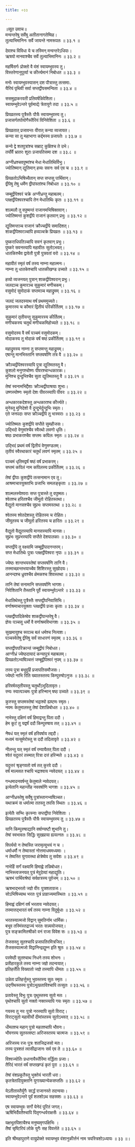 ```yaml
---
title: ०३३

---
```

॥सूत उवाच॥  
मन्वन्तरेषु सर्वेषु अतीतानागतेष्विह।  
तुल्याभिमानिनः सर्वे जायन्ते नामरूपतः ॥ ३३.१ ॥  

देवाश्च विविधा ये च तस्मिन् मन्वन्तरेऽधिपाः।  
ऋषयो मानवाश्चैव सर्वे तुल्याभिमानिनः ॥ ३३.२ ॥  

महर्षिसर्गः प्रोक्तो वै वंशं स्वायम्भुवस्य तु।  
विस्तरेणानुपूर्व्या च कीर्त्त्यमानं निबोधत ॥ ३३.३ ॥  

मनोः स्वायम्भुवस्यासन् दश पौत्रास्तु तत्समाः.  
यैरियं पृथिवी सर्वा सप्तद्वीपसमन्विता ॥ ३३.४ ॥  

ससमुद्राकरवती प्रतिवर्षन्निवेशिता।  
स्वायम्भुवेऽन्तरे पूर्वमाद्ये त्रेतायुगे तदा ॥ ३३.५ ॥  

प्रियव्रतस्य पुत्रैस्तैः पौत्रैः स्वायम्भुवस्य तु।  
प्रजासर्गतपोयोगैस्तैरियं विनिवेशिता ॥ ३३.६ ॥  

प्रियव्रतात् प्रजावन्तः वीरात् कन्या व्यजायत।  
कन्या सा तु महाभागा कर्द्दमस्य प्रजापतेः ॥ ३३.७ ॥  

कन्ये द्वे शतपुत्रांश्च सम्राट् कुक्षिश्च ते उभे।  
तर्योर्वै भ्रातरः शूराः प्रजापतिसमा दश ॥ ३३.८ ॥  

अग्नीध्रश्चवपुष्मांश्च मेधा मेधातिथिर्विभुः।  
ज्योतिष्मान् द्युतिमान् हव्यः सवनः सर्व एव च ॥ ३३.९ ॥  

प्रियव्रतोऽभिषिच्यैतान् सप्त सप्तसु पार्थिवान्।  
द्वीपेषु तेषु धर्मेण द्वीपांस्तांश्च निबोधत ॥ ३३.१० ॥  

जम्बूद्वीपेश्वरं चक्रे अग्नीध्रन्तु महाबलम्।  
प्लक्षद्वीपेश्वरश्चापि तेन मेधातिथिः कृतः ॥ ३३.११ ॥  

शाल्मलौ तु वपुष्मन्तं राजानमभिषिक्तवान्।  
ज्योतिष्मन्तं कुशद्वीपे राजानं कृतवान् प्रभुः ॥ ३३.१२ ॥  

द्युतिमन्तञ्च राजानं क्रौज्चद्वीपे समादिशत्।  
शाकद्वीपेश्वरञ्चापि हव्यञ्चक्रे प्रियव्रतः ॥ ३३.१३ ॥  

पुष्कराधिपतिञ्चापि सवनं कृतवान् प्रभुः।  
पुष्करे सवनस्यापि महावीतः सुतोऽभवत्।  
धातकिश्चैव द्वावेतौ पुत्रौ पुत्रवतां वरो ॥ ३३.१४ ॥  

महावीतं स्मृतं वर्षं तस्य नाम्ना महात्मनः।  
नाम्ना तु धातकेश्चापि धातकीखण्ड उच्यते ॥ ३३.१५ ॥  

हव्यो व्यजनयत् पुत्रान् शाकद्वीपेश्वरान् प्रभुः।  
जलदञ्च कुमारञ्च सुकुमारं मणीचकम्।  
वसुमोदं सुमोदाकं सप्तमञ्च महाद्रुमम् ॥ ३३.१६ ॥  

जलदं जलदस्याथ वर्षं प्रथममुच्यते।  
कुमारस्य च कौमारं द्वितीयं परिकीर्तितम् ॥ ३३.१७ ॥  

सुकुमारं तृतीयन्तु सुकुमारस्य कीर्तितम्।  
मणीचकस्य चतुर्थं मणीचकमिहोच्यते ॥ ३३.१८ ॥  

वसुमोदस्य वै वर्षं पञ्चमं वसुमोदकम्।  
मोदाकस्य तु मोदाकं वर्षं षष्ठं प्रकीर्तितम् ॥ ३३.१९ ॥  

महाद्रुमस्य नाम्ना तु सप्तमन्तु महाद्रुमम्।  
एषान्तु मानभिस्तानि सप्तवर्षाणि तत्र वै ॥ ३३.२० ॥  

क्रौञ्चद्वीपेश्वरस्यापि पुत्रा द्युतिमतस्तु वै।  
कुशलो मनुगश्चोष्णः पीवरश्चान्धकारकः।  
मुनिश्च दुन्दुभिश्चैव सुता द्युतिमतस्तु वै ॥ ३३.२१ ॥  

तेषां स्वनामभिर्द्देशाः क्रौञ्चद्वीपाश्रयाः शुभाः।  
उष्णस्योष्णः स्मृतो देशः पीवरस्यापि पीवरः ॥ ३३.२२ ॥  

अन्धकारकदेशस्तु अन्धकारश्च कीर्त्त्यते।  
मुनेस्तु मुनिदेशो वै दुन्दुभेर्दुन्दुभिः स्मृतः।  
एते जनपदाः सप्त क्रौञ्चद्वीपे तु भास्वराः ॥ ३३.२३ ॥  

ज्योतिष्मतः कुशद्वीपे सप्तैते सुमहौजसः।  
उद्भिदो वेणुमांश्चैव स्वैरथो लवणो धृतिः।  
षष्ठः प्रभाकरश्चैव सप्तमः कपिलः स्मृतः ॥ ३३.२४ ॥  

उद्भिदं प्रथमं वर्षं द्वितीयं वेणुमण्डलम्।  
तृतीयं स्वैरथाकारं चतुर्थं लवणं स्मृतम् ॥ ३३.२५ ॥  

पञ्चमं धृतिमद्वर्षं षष्ठं वर्षं प्रभाकरम्।  
सप्तमं कपिलं नाम कपिलस्य प्रकीर्तितम् ॥ ३३.२६ ॥  

तेषां द्वीपाः कुशद्वीपे तत्सनामान एव तु।  
आश्रमाचारयुक्ताभिः प्रजाभिः समलङ्कृताः ॥ ३३.२७ ॥  

शाल्मलस्येश्वराः सप्त पुत्रास्ते तु वपुष्मतः।  
श्वेतश्च हरितश्चैव जीमूतो रोहितस्तथा।  
वैद्युतो मानसश्चैव सुप्रभः सप्तमस्तथा ॥ ३३.२८ ॥  

श्वेतस्य श्वेतदेशस्तु रोहितस्य च रोहितः।  
जीमूतस्य च जीमूतो हरितस्य च हारितः ॥ ३३.२९ ॥  

वैद्युतो वैद्युतस्यापि मानसस्यापि मानसः।  
सुप्रभः सुप्रभस्यापि सप्तैते देशपालकाः ॥ ३३.३० ॥  

सप्तद्वीपे तु वक्ष्यामि जम्बूद्वीपादनन्तरम्।  
सप्त मेधातिथेः पुत्राः प्लक्षद्वीपेश्वरा नृपाः ॥ ३३.३१ ॥  

ज्येष्ठः शान्तभयस्तेषां सप्तवर्षाणि तानि वै।  
तस्माच्छान्तभयाच्चैव शिशिरस्तु सुखोदयः।  
आनन्दश्च ध्रुवश्चैव क्षेमकश्च शिवस्तथा ॥ ३३.३२ ॥  

तानि तेषां सनामानि सप्तवर्षाणि भागशः।  
निवेशितानि तैस्तानि पूर्वे स्वायम्भुवेऽन्तरे ॥ ३३.३३ ॥  

मेधातिथेस्तु पुत्रैस्तैः सप्तद्वीपनिवासिभिः।  
वर्णाश्रमाचारयुक्ताः प्लक्षद्वीपे प्रजाः कृताः ॥ ३३.३४ ॥  

प्लक्षद्वीपादिकेष्वेव शाकद्वीपान्तरेषु वै।  
ज्ञेयः पञ्चसु धर्मो वै वर्णाश्रमविभागशः ॥ ३३.३५ ॥  

सुखमायुश्च रूपञ्च बलं धर्मश्च नित्यशः।  
पञ्चस्वेतेषु द्वीपेषु सर्वं साधारणं स्मृतम् ॥ ३३.३६ ॥  

सप्तद्वीपपरिक्रान्तं जम्बूद्वीपं निबोधत।  
आग्नीध्रं ज्येष्ठदायादं कन्यापुत्रं महाबलम्।  
प्रियव्रतोऽभ्यषिञ्चत्तं जम्बूद्वीपेश्वरं नृपम् ॥ ३३.३७ ॥  

तस्य पुत्रा बभूवुर्हि प्रजापतिसमौजसः।  
ज्येष्ठो नाभि रिति ख्यातस्तस्य किम्पुरुषोऽनुजः ॥ ३३.३८ ॥  

हरिवर्षस्तृतीयस्तु चतुर्थोऽभूदिलावृतः।  
रम्यः स्यात्पञ्चमः पुत्रो हरिन्मान् षष्ठ उच्यते ॥ ३३.३९ ॥  

कुरुस्तु सप्तमस्तेषां भद्राश्वो ह्यष्टमः स्मृतः।  
नवमः केतुमालस्तु तेषां देशान्निबोधत ॥ ३३.४० ॥  

नाभेस्तु दक्षिणं वर्षं हिमाद्वन्तु पिता ददौ ।  
हेम कूटं तु यद्वर्षं ददौ किम्पुरुषाय तत् ॥ ३३.४१ ॥  

नैषधं यत् स्मृतं वर्षं हरिवर्षाय तद्ददौ।  
मध्यमं यत्सुमेरोस्तु स ददौ तदिलावृते ॥ ३३.४२ ॥  

नीलन्तु यत् स्मृतं वर्षं रम्यायैतत् पिता ददौ ।  
श्वेतं यदुत्तरं तस्मात् पित्रा दत्तं हरिन्मते ॥ ३३.४३ ॥  

यदुत्तरं श्रृङ्गवतो वर्ष तत् कुरवे ददौ ।  
वर्षं माल्यवत श्चापि भद्राश्वाय न्यवेदयत् ॥ ३३.४४ ॥  

गन्धमादनवर्षन्तु केतुमाले न्यवेदयत्।  
इत्येतानि महान्तीह नववर्षाणि भागशः ॥ ३३.४५ ॥  

आग्नीध्रस्तेषु सर्वेषु पुत्रांस्तानभ्यषिञ्चत।  
यथाक्रमं स धर्मात्मा ततस्तु तपसि स्थितः ॥ ३३.४६ ॥  

इत्येतैः सप्भिः कृत्स्नाः सप्तद्वीपा निवेशिताः ।  
प्रियव्रतस्य पुत्रैस्तैः पौत्रैः स्वायम्भुवस्य तु ॥ ३३.४७ ॥  

यानि किम्पुरुषाद्यानि वर्षाण्यष्टौ शुभानि तु।  
तेषां स्वभावतः सिद्धिः सुखप्राया ह्ययत्नतः ॥ ३३.४८ ॥  

विपर्ययो न तेष्वस्ति जरामृत्युभयं न च ।  
धर्माधर्मौ न तेष्वास्तां नोत्तमाधममध्यमाः ।  
न तेष्वस्ति युगावस्था क्षेत्रेष्वेव तु सर्वशः ॥ ३३.४९ ॥  

नाभेर्हि सर्गं वक्ष्यामि हिमाह्वे तन्निबोधत।  
नाभिस्त्वजनयत् पुत्रं मेऱुदेव्यां महाद्युतिः।  
ऋषभं पार्थिवश्रेष्ठं सर्वक्षत्रस्य पूर्वजम् ॥ ३३.५० ॥  

ऋषभाद्भरतो जज्ञे वीरः पुत्रशताग्रजः।  
सोऽभिषिच्याथ भरतः पुत्रं प्राव्राज्यमास्थितः ॥ ३३.५१ ॥  

हिमाह्वं दक्षिणं वर्षं भरताय न्यवेदयत्।  
तस्मात्तद्भारतं वर्षं तस्य नाम्ना विदुर्बुधाः ॥ ३३.५२ ॥  

भरतस्यात्मजो विद्वान् सुमतिर्नाम धार्मिकः।  
बभूव तस्मिंस्तद्राज्यं भरतः सन्न्ययोजयत्।  
पुत्र सङ्क्रामितश्रीको वनं राजा विवेश सः ॥ ३३.५३ ॥  

तेजसस्तु सुतश्चापि प्रजापतिरमित्रजित्।  
तैजसस्यात्मजो विद्वानिन्द्रद्युम्न इति श्रुतः ॥ ३३.५४ ॥  

परमेष्ठी सुतश्चाथ निधने तस्य शोभनः ।  
प्रतीहारकुले तस्य नाम्ना जज्ञे तदन्वयात्।  
प्रतिहर्त्तेति विख्यातो जज्ञे तस्यापि धीमतः ॥ ३३.५५ ॥  

उन्नेता प्रतिहर्त्तुस्तु भुवस्तस्य सुतः स्मृतः ।  
उद्गीथस्तस्य पुत्रोऽभूत्प्रताविश्चापि तत्सुतः ॥ ३३.५६ ॥  

प्रतावेस्तु विभुः पुत्रः पृथुस्तस्य सुतो मतः ।  
पृथोश्चापि सुतो नक्तो नक्तस्यापि गयः स्मृतः ॥ ३३.५७ ॥  

गयस्य तु नरः पुत्रो नरस्यापि सुतो विराट्।  
विराट्‌सुतो महावीर्यो दीमांस्तस्य सुतोऽभवत् ॥ ३३.५८ ॥  

धीमतश्च महान् पुत्रो महतश्चापि भौवनः।  
भौवनस्य सुतस्त्वष्टा अरिजस्तस्य चात्मजः ॥ ३३.५९ ॥  

अरिजस्य रजः पुत्रः शतजिद्रजसो मतः।  
तस्य पुत्रशतं त्वासीद्राजानः सर्व एव ते ॥ ३३.६० ॥  

विश्वज्योतिः प्रधानायैस्तैरिमा वर्द्धिताः प्रजाः।  
तैरिदं भारतं वर्षं सप्तखण्डं कृतं पुरा ॥ ३३.६१ ॥  

तेषां वंशप्रकूतैस्तु भुक्तेयं भारती धरा।  
कृतत्रेतादियुक्तानि युगाख्यान्येकसप्ततिः ॥ ३३.६२ ॥  

येऽतीतास्तैर्युगैः सार्द्धं राजानस्ते तदन्वयाः।  
स्वायम्भुवेऽन्तरे पूर्वं शतशोऽथ सहस्रशः ॥ ३३.६३ ॥  

एष स्वायम्भुवः सर्गो येनेदं पूरितं जगत्।  
ऋषिभिर्दैवतैश्चापि पितृगन्धर्वराक्षसैः ॥ ३३.६४ ॥  

यक्षभूतपिशाचैश्च मनुष्यमृगपक्षिभिः ।  
तैषां सृष्टिरियं लोके युगैः सह विवर्त्तते ॥ ३३.६५ ॥  

इति श्रीमहापुराणे वायुप्रोक्ते स्वायम्भुव वंशानुकीर्त्तनं नाम त्रयस्त्रिशोऽध्यायः ॥ ३३ ॥।